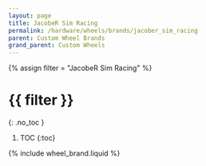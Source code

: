 ```yaml
---
layout: page
title: JacobeR Sim Racing
permalink: /hardware/wheels/brands/jacober_sim_racing
parent: Custom Wheel Brands
grand_parent: Custom Wheels
---
```

{% assign filter = "JacobeR Sim Racing" %}
# {{ filter }}
{: .no_toc }
1. TOC
{:toc}

{% include wheel_brand.liquid %}